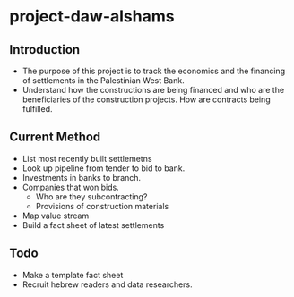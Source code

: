 # project-daw-alshams

## Introduction
* The purpose of this project is to track the economics and the financing of settlements in the Palestinian West Bank.
* Understand how the constructions are being financed and who are the beneficiaries of the construction projects. How are contracts being fulfilled.

## Current Method
* List most recently built settlemetns
* Look up pipeline from tender to bid to bank.
* Investments in banks to branch.
* Companies that won bids.
  * Who are they subcontracting?
  * Provisions of construction materials
* Map value stream
* Build a fact sheet of latest settlements

## Todo
* Make a template fact sheet
* Recruit hebrew readers and data researchers.
